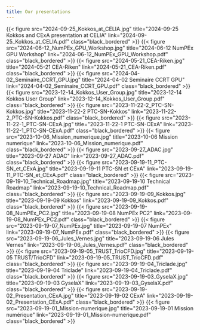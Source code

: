 ```yaml
---
title: Our presentations
---
```

<style>/*<--!*/
.black_bordered{
  border: .5rem solid black;
  width: 100%;
  max-width: 20rem;
}
/*-->*/</style>

{{< figure src="2024-09-25_Kokkos_at_CELIA.jpg" title="2024-09-25 Kokkos and CExA presentation at CELIA" link="2024-09-25_Kokkos_at_CELIA.pdf" class="black_bordered" >}}
{{< figure src="2024-06-12_NumPEx_GPU_Workshop.jpg" title="2024-06-12 NumPEx GPU Workshop" link="2024-06-12_NumPEx_GPU_Workshop.pdf" class="black_bordered" >}}
{{< figure src="2024-05-21_CEA-Riken.jpg" title="2024-05-21 CEA-Riken" link="2024-05-21_CEA-Riken.pdf" class="black_bordered" >}}
{{< figure src="2024-04-02_Seminaire_CCRT_GPU.jpg" title="2024-04-02 Seminaire CCRT GPU" link="2024-04-02_Seminaire_CCRT_GPU.pdf" class="black_bordered" >}}
{{< figure src="2023-12-14_Kokkos_User_Group.jpg" title="2023-12-14 Kokkos User Group" link="2023-12-14_Kokkos_User_Group.pdf" class="black_bordered" >}}
{{< figure src="2023-11-22-2_PTC-SN-Kokkos.jpg" title="2023-11-22-2 PTC-SN-Kokkos" link="2023-11-22-2_PTC-SN-Kokkos.pdf" class="black_bordered" >}}
{{< figure src="2023-11-22-1_PTC-SN-CExA.jpg" title="2023-11-22-1 PTC-SN-CExA" link="2023-11-22-1_PTC-SN-CExA.pdf" class="black_bordered" >}}
{{< figure src="2023-10-06_Mission_numerique.jpg" title="2023-10-06 Mission numerique" link="2023-10-06_Mission_numerique.pdf" class="black_bordered" >}}
{{< figure src="2023-09-27_ADAC.jpg" title="2023-09-27 ADAC" link="2023-09-27_ADAC.pdf" class="black_bordered" >}}
{{< figure src="2023-09-19-11_PTC-SN_et_CExA.jpg" title="2023-09-19-11 PTC-SN et CExA" link="2023-09-19-11_PTC-SN_et_CExA.pdf" class="black_bordered" >}}
{{< figure src="2023-09-19-10_Technical_Roadmap.jpg" title="2023-09-19-10 Technical Roadmap" link="2023-09-19-10_Technical_Roadmap.pdf" class="black_bordered" >}}
{{< figure src="2023-09-19-09_Kokkos.jpg" title="2023-09-19-09 Kokkos" link="2023-09-19-09_Kokkos.pdf" class="black_bordered" >}}
{{< figure src="2023-09-19-08_NumPEx_PC2.jpg" title="2023-09-19-08 NumPEx PC2" link="2023-09-19-08_NumPEx_PC2.pdf" class="black_bordered" >}}
{{< figure src="2023-09-19-07_NumPEx.jpg" title="2023-09-19-07 NumPEx" link="2023-09-19-07_NumPEx.pdf" class="black_bordered" >}}
{{< figure src="2023-09-19-06_Jules_Vernes.jpg" title="2023-09-19-06 Jules Vernes" link="2023-09-19-06_Jules_Vernes.pdf" class="black_bordered" >}}
{{< figure src="2023-09-19-05_TRUST_TrioCFD.jpg" title="2023-09-19-05 TRUST/TrioCFD" link="2023-09-19-05_TRUST_TrioCFD.pdf" class="black_bordered" >}}
{{< figure src="2023-09-19-04_Triclade.jpg" title="2023-09-19-04 Triclade" link="2023-09-19-04_Triclade.pdf" class="black_bordered" >}}
{{< figure src="2023-09-19-03_GyselaX.jpg" title="2023-09-19-03 GyselaX" link="2023-09-19-03_GyselaX.pdf" class="black_bordered" >}}
{{< figure src="2023-09-19-02_Presentation_CExA.jpg" title="2023-09-19-02 CExA" link="2023-09-19-02_Presentation_CExA.pdf" class="black_bordered" >}}
{{< figure src="2023-09-19-01_Mission-numerique.jpg" title="2023-09-19-01 Mission numérique" link="2023-09-19-01_Mission-numerique.pdf" class="black_bordered" >}}
